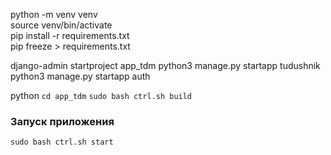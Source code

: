 python -m venv venv  
source venv/bin/activate  
pip install -r requirements.txt  
pip freeze > requirements.txt

django-admin startproject app_tdm
python3 manage.py startapp tudushnik
python3 manage.py startapp auth

python
`cd app_tdm`
`sudo bash ctrl.sh build`  

### Запуск приложения
`sudo bash ctrl.sh start`  
